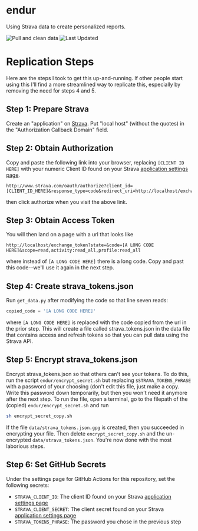 # endur
Using Strava data to create personalized reports.

![Pull and clean data](https://github.com/harveybarnhard/endur/workflows/Pull%20and%20clean%20data/badge.svg)
![Last Updated](https://img.shields.io/date/1748387444?color=FC4C02&label=Last%20Updated&logo=strava)

# Replication Steps
Here are the steps I took to get this up-and-running. If other people start using this I'll find a more streamlined
way to replicate this, especially by removing the need for steps 4 and 5.

## Step 1: Prepare Strava
Create an "application" on [Strava](https://www.strava.com/settings/api). Put "local host" (without the quotes)
in the "Authorization Callback Domain" field.

## Step 2: Obtain Authorization
Copy and paste the following link into your browser, replacing `[CLIENT ID HERE]`
with your numeric Client ID found on your Strava [application settings page](https://www.strava.com/settings/api).
```
http://www.strava.com/oauth/authorize?client_id=[CLIENT_ID_HERE]&response_type=code&redirect_uri=http://localhost/exchange_token&approval_prompt=force&scope=profile:read_all,activity:read_all
```
then click authorize when you visit the above link.

## Step 3: Obtain Access Token
You will then land on a page with a url that looks like
```
http://localhost/exchange_token?state=&code=[A LONG CODE HERE]&scope=read,activity:read_all,profile:read_all
```
where instead of `[A LONG CODE HERE]` there is a long code. Copy and past this code--we'll use it again in the
next step.

## Step 4: Create strava_tokens.json
Run `get_data.py` after modifying the code so that line seven reads:

``` python
copied_code = '[A LONG CODE HERE]'
```
where `[A LONG CODE HERE]` is replaced with the code copied from the url in the prior step.
This will create a file called strava_tokens.json in the data file that contains
access and refresh tokens so that you can pull data using the Strava API.

## Step 5: Encrypt strava_tokens.json
Encrypt strava_tokens.json so that others can't see your tokens. To do this, 
run the script `endur/encrypt_secret.sh`
but replacing `$STRAVA_TOKENS_PHRASE` with a password of your choosing (don't edit this
file, just make a copy. Write this
password down temporarily, but then you won't need it anymore after the next step.
To run the file, open a terminal, go to the filepath of the (copied) `endur/encrypt_secret.sh`
and run

```sh
sh encrypt_secret_copy.sh
```
If the file `data/strava_tokens.json.gpg` is created, then you succeeded in encrypting your file.
Then delete `encrypt_secret_copy.sh` and the un-encrypted `data/strava_tokens.json`. You're now
done with the most laborious steps.

## Step 6: Set GitHub Secrets
Under the settings page for GitHub Actions for this repository, set the following secrets:

* `STRAVA_CLIENT_ID`: The client ID found on your Strava [application settings page](https://www.strava.com/settings/api)
* `STRAVA_CLIENT_SECRET`: The client secret found on your Strava [application settings page](https://www.strava.com/settings/api)
* `STRAVA_TOKENS_PHRASE`: The password you chose in the previous step
